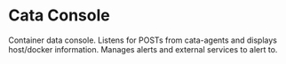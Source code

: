 # Cata Console
Container data console. Listens for POSTs from cata-agents and displays host/docker information. Manages alerts and external services to alert to. 
